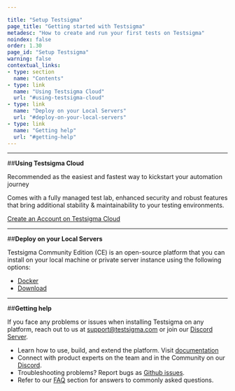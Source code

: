 ```yaml
---

title: "Setup Testsigma"
page_title: "Getting started with Testsigma"
metadesc: "How to create and run your first tests on Testsigma"
noindex: false
order: 1.30
page_id: "Setup Testsigma"
warning: false
contextual_links:
- type: section
  name: "Contents"
- type: link
  name: "Using Testsigma Cloud"
  url: "#using-testsigma-cloud"
- type: link
  name: "Deploy on your Local Servers"
  url: "#deploy-on-your-local-servers"
- type: link
  name: "Getting help"
  url: "#getting-help"
---
```



---
##**Using Testsigma Cloud**

Recommended as the easiest and fastest way to kickstart your automation journey

Comes with a fully managed test lab, enhanced security and robust features that bring additional stability & maintainability to your testing environments.

[Create an Account on Testsigma Cloud](https://testsigma.com/signup)


---
##**Deploy on your Local Servers**

Testsigma Community Edition (CE) is an open-source platform that you can install on your local machine or private server instance using the following options:

   * [Docker](https://testsigma.com/docs/getting-started/setup/docker/)
   * [Download](https://testsigma.com/docs/getting-started/setup/downloadable-package/)


---
##**Getting help**

If you face any problems or issues when installing Testsigma on any platform, reach out to us at <a href="mailto:support@testsigma.com">support@testsigma.com</a> or join our [Discord Server](https://discord.com/invite/5caWS7R6QX).

  * Learn how to use, build, and extend the platform. Visit [documentation](https://testsigma.com/docs/) 
  * Connect with product experts on the team and in the Community on our [Discord](https://discord.com/invite/5caWS7R6QX).
  * Troubleshooting problems? Report bugs as [Github issues](https://github.com/testsigmahq/testsigma/issues).
  * Refer to our [FAQ](https://testsigma.com/docs/getting-started/faqs/) section for answers to commonly asked questions.


